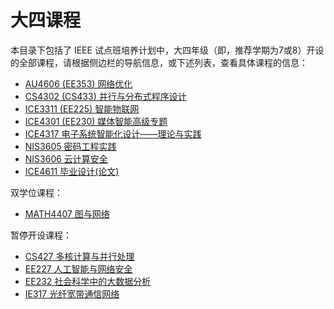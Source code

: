 # 大四课程

本目录下包括了 IEEE 试点班培养计划中，大四年级（即，推荐学期为7或8）开设的全部课程，请根据侧边栏的导航信息，或下述列表，查看具体课程的信息：

- [AU4606 (EE353) 网络优化](/courses/grade-4/EE353)
- [CS4302 (CS433) 并行与分布式程序设计](/courses/grade-4/CS433)
- [ICE3311 (EE225) 智能物联网](/courses/grade-4/EE225)
- [ICE4301 (EE230) 媒体智能高级专题](/courses/grade-4/EE230)
- [ICE4317 电子系统智能化设计——理论与实践](/courses/grade-4/ICE4317)
- [NIS3605 密码工程实践](/courses/grade-4/NIS3605)
- [NIS3606 云计算安全](/courses/grade-4/NIS3606)
- [ICE4611 毕业设计(论文)](/courses/grade-4/ICE4611)

双学位课程：

- [MATH4407 图与网络](/courses/grade-4/MATH4407)

暂停开设课程：

- [CS427 多核计算与并行处理](/courses/grade-4/CS427)
- [EE227 人工智能与网络安全](/courses/grade-4/EE227)
- [EE232 社会科学中的大数据分析](/courses/grade-4/EE232)
- [IE317 光纤宽带通信网络](/courses/grade-4/IE317)
